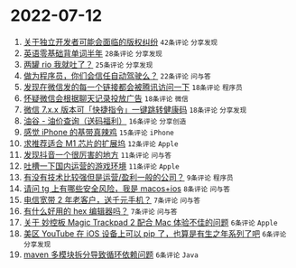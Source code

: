 # 2022-07-12

1. [关于独立开发者可能会面临的版权纠纷](https://www.v2ex.com/t/865564) `42条评论` `分享发现`
1. [英语零基础背单词半年](https://www.v2ex.com/t/865606) `28条评论` `分享发现`
1. [两罐 rio 我就吐了？](https://www.v2ex.com/t/865609) `25条评论` `分享发现`
1. [做为程序员，你们会信任自动驾驶么？](https://www.v2ex.com/t/865624) `22条评论` `问与答`
1. [发现在微信发的每一个链接都会被腾讯访问一下](https://www.v2ex.com/t/865618) `18条评论` `程序员`
1. [怀疑微信会根据聊天记录投放广告](https://www.v2ex.com/t/865581) `18条评论` `微信`
1. [微信 7.x.x 版本可「快捷指令」一键跳转健康码](https://www.v2ex.com/t/865562) `18条评论` `分享发现`
1. [油谷 - 油价查询（送码福利）](https://www.v2ex.com/t/865582) `16条评论` `分享创造`
1. [感觉 iPhone 的基带真辣鸡](https://www.v2ex.com/t/865573) `15条评论` `iPhone`
1. [求推荐适合 M1 芯片的扩展坞](https://www.v2ex.com/t/865595) `12条评论` `Apple`
1. [发现抖音一个很厉害的地方](https://www.v2ex.com/t/865626) `11条评论` `问与答`
1. [吐槽一下国内运营的游戏环境](https://www.v2ex.com/t/865571) `11条评论` `Apple`
1. [有没有技术比较强但是运营/盈利一般的公司？](https://www.v2ex.com/t/865644) `9条评论` `程序员`
1. [请问 tg 上有哪些安全风险，我是 macos+ios](https://www.v2ex.com/t/865585) `8条评论` `问与答`
1. [电信宽带 2 年老客户，送千元手机？](https://www.v2ex.com/t/865628) `7条评论` `问与答`
1. [有什么好用的 hex 编辑器吗？](https://www.v2ex.com/t/865576) `7条评论` `问与答`
1. [关于 妙控板 Magic Trackpad 2 配合 Mac 体验不佳的问题](https://www.v2ex.com/t/865636) `6条评论` `Apple`
1. [美区 YouTube 在 iOS 设备上可以 pip 了，也算是有生之年系列了吧](https://www.v2ex.com/t/865604) `6条评论` `分享发现`
1. [maven 多模块拆分导致循环依赖问题](https://www.v2ex.com/t/865566) `6条评论` `Java`

